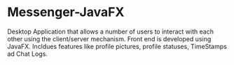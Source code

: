 # Messenger-JavaFX
Desktop Application that allows a number of users to interact with each other using the client/server mechanism. Front end is developed using JavaFX. Incldues features like profile pictures, profile statuses, TimeStamps ad Chat Logs.
